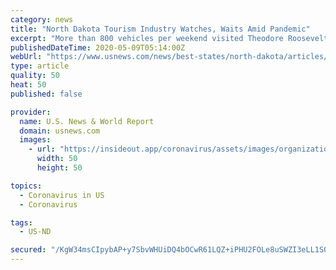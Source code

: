 ```yaml
---
category: news
title: "North Dakota Tourism Industry Watches, Waits Amid Pandemic"
excerpt: "More than 800 vehicles per weekend visited Theodore Roosevelt’s North and South Units. A Thursday in late March had 42 people at Oxbow Overlook to see the North Unit’s Badlands views. Amid the coronavirus pandemic,"
publishedDateTime: 2020-05-09T05:14:00Z
webUrl: "https://www.usnews.com/news/best-states/north-dakota/articles/2020-05-09/north-dakota-tourism-industry-watches-waits-amid-pandemic"
type: article
quality: 50
heat: 50
published: false

provider:
  name: U.S. News & World Report
  domain: usnews.com
  images:
    - url: "https://insideout.app/coronavirus/assets/images/organizations/usnews.com-50x50.jpg"
      width: 50
      height: 50

topics:
  - Coronavirus in US
  - Coronavirus

tags:
  - US-ND

secured: "/KgW34msCIpybAP+y7SbvWHUiDQ4bOCwR61LQZ+iPHU2FOLe8uSWZI3eLL1SOHbODcVO/ABIooWoVojgcPc6lBylD5dloSx1MLYEOxIjBRuivfJ10ihsve7O4rlRF3Qs09JPmuRXBbjKhx3cLLDwkjWN55caOLsad8UDA252nIer26aeTXN+zTocny+dqeJw174nszaz3ACKbwDm3axDN7BOAcSYBExNuRbaCu0Cpmp0KIL/t3yXLiEteDuPWE0UvflTb8vAGirVuAqJp6XptB9yaNOzHzkBc/SAQJM2u/x+AL6lHLA9RAsuc6/+escS;7yPV5dznNG+M8I3y2xd5uA=="
---
```


